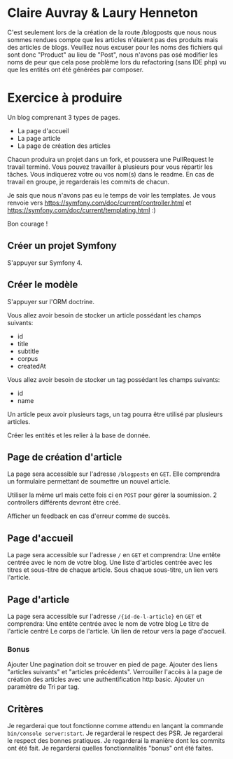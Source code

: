 # Claire Auvray & Laury Henneton

C'est seulement lors de la création de la route /blogposts que nous nous sommes rendues compte que les articles n'étaient pas des produits mais des articles de blogs. Veuillez nous excuser pour les noms des fichiers qui sont donc "Product" au lieu de "Post", nous n'avons pas osé modifier les noms de peur que cela pose problème lors du refactoring (sans IDE php) vu que les entités ont été générées par composer.

# Exercice à produire

Un blog comprenant 3 types de pages.

- La page d'accueil
- La page article
- La page de création des articles


Chacun produira un projet dans un fork, et poussera une PullRequest le travail terminé.
Vous pouvez travailler à plusieurs pour vous répartir les tâches. 
Vous indiquerez votre ou vos nom(s) dans le readme.
En cas de travail en groupe, je regarderais les commits de chacun.

Je sais que nous n'avons pas eu le temps de voir les templates.
Je vous renvoie vers https://symfony.com/doc/current/controller.html et https://symfony.com/doc/current/templating.html :) 

Bon courage !


## Créer un projet Symfony

S'appuyer sur Symfony 4.

## Créer le modèle

S'appuyer sur l'ORM doctrine.

Vous allez avoir besoin de stocker un article possédant les champs suivants:
- id
- title
- subtitle
- corpus
- createdAt

Vous allez avoir besoin de stocker un tag possédant les champs suivants:
- id
- name

Un article peux avoir plusieurs tags, un tag pourra être utilisé par plusieurs articles.

Créer les entités et les relier à la base de donnée.

## Page de création d'article

La page sera accessible sur l'adresse `/blogposts` en `GET`.
Elle comprendra un formulaire permettant de soumettre un nouvel article.

Utiliser la même url mais cette fois ci en `POST` pour gérer la soumission.
2 controllers différents devront être créé.

Afficher un feedback en cas d'erreur comme de succès.

## Page d'accueil

La page sera accessible sur l'adresse `/` en `GET` et comprendra:
Une entête centrée avec le nom de votre blog.
Une liste d'articles centrée avec les titres et sous-titre de chaque article.
Sous chaque sous-titre, un lien vers l'article.


## Page d'article

La page sera accessible sur l'adresse `/{id-de-l-article}` en `GET` et comprendra:
Une entête centrée avec le nom de votre blog
Le titre de l'article centré
Le corps de l'article.
Un lien de retour vers la page d'accueil.


### Bonus

Ajouter Une pagination doit se trouver en pied de page.
Ajouter des liens "articles suivants" et "articles précédents".
Verrouiller l'accès à la page de création des articles avec une authentification http basic.
Ajouter un paramètre de Tri par tag.

## Critères

Je regarderai que tout fonctionne comme attendu en lançant la commande `bin/console server:start`.
Je regarderai le respect des PSR.
Je regarderai le respect des bonnes pratiques.
Je regarderai la manière dont les commits ont été fait.
Je regarderai quelles fonctionnalités "bonus" ont été faites.


